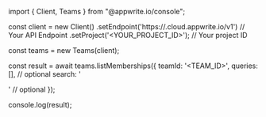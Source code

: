 import { Client, Teams } from "@appwrite.io/console";

const client = new Client()
    .setEndpoint('https://<REGION>.cloud.appwrite.io/v1') // Your API Endpoint
    .setProject('<YOUR_PROJECT_ID>'); // Your project ID

const teams = new Teams(client);

const result = await teams.listMemberships({
    teamId: '<TEAM_ID>',
    queries: [], // optional
    search: '<SEARCH>' // optional
});

console.log(result);
